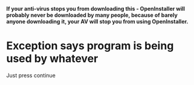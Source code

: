 **If your anti-virus stops you from downloading this - OpenInstaller will probably never be downloaded by many people, because of barely anyone downloading it, your AV will stop you from using OpenInstaller.**

# Exception says program is being used by whatever
Just press continue
